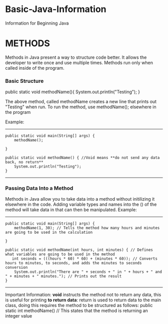 # Basic-Java-Information
Information for Beginning Java
# METHODS 
Methods in Java present a way to structure code better. It allows the developer to write once and use multiple times. Methods run only when called inside of the program.

### Basic Structure 
public static void methodName(){
    System.out.println("Testing");
}

The above method, called methodName creates a new line that prints out "Testing" when run.
To run the method, use methodName(); elsewhere in the program

Example:
***
    public static void main(String[] args) {
        methodName();

    }

    public static void methodName() { //Void means **do not send any data back, no return**
        System.out.println("Testing");
    }

***
### Passing Data Into a Method
Methods in Java allow you to take data into a method without initilizing it elsewhere in the code. Adding variable types and names into the () of the method will take data in that can then be manipulated.
Example:
***
    public static void main(String[] args) {
        methodName(1, 30); // Tells the method how many hours and minutes are going to be used in the calculation

    }

    public static void methodName(int hours, int minutes) { // Defines what variables are going to be used in the method
       int seconds = (((hours * 60) * 60) + (minutes * 60)); // Converts hours to minutes, to seconds, and adds the minutes to seconds conversion
        System.out.println("There are " + seconds + " in " + hours + " and " + minutes + " minutes."); // Prints out the result
    }
***
Important Information:
**void** instructs the method not to return any data, this is useful for printing 
**to return data**: return is used to return data to the main class, doing this requires the method to be structured as follows:
public static int methodName() // This states that the method is returning an integer value

